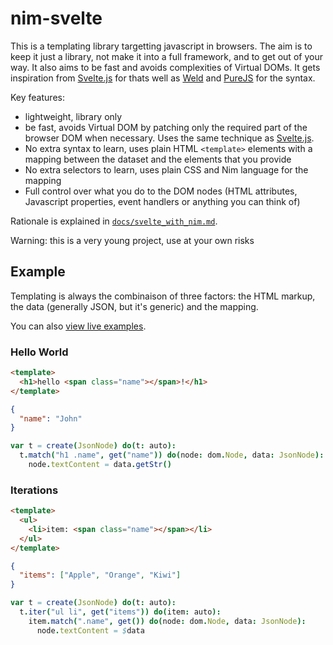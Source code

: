 nim-svelte
==========

This is a templating library targetting javascript in browsers. The aim is to
keep it just a library, not make it into a full framework, and to get out of
your way. It also aims to be fast and avoids complexities of Virtual DOMs. It
gets inspiration from [Svelte.js][sveltejs] for thats well as [Weld][weld] and
[PureJS][purejs] for the syntax.

Key features:

- lightweight, library only
- be fast, avoids Virtual DOM by patching only the required part of the browser
  DOM when necessary. Uses the same technique as [Svelte.js][sveltejs].
- No extra syntax to learn, uses plain HTML `<template>` elements with a mapping
  between the dataset and the elements that you provide
- No extra selectors to learn, uses plain CSS and Nim language for the mapping
- Full control over what you do to the DOM nodes (HTML attributes, Javascript
  properties, event handlers or anything you can think of)

Rationale is explained in [`docs/svelte_with_nim.md`](docs/svelte_with_nim.html).

Warning: this is a very young project, use at your own risks

Example
-------

Templating is always the combinaison of three factors: the HTML markup, the data
(generally JSON, but it's generic) and the mapping.

You can also [view live examples](samples/).

### Hello World

```html
<template>
  <h1>hello <span class="name"></span>!</h1>
</template>
```

```json
{
  "name": "John"
}
```

```nim
var t = create(JsonNode) do(t: auto):
  t.match("h1 .name", get("name")) do(node: dom.Node, data: JsonNode):
    node.textContent = data.getStr()
```

### Iterations

```html
<template>
  <ul>
    <li>item: <span class="name"></span></li>
  </ul>
</template>
```

```json
{
  "items": ["Apple", "Orange", "Kiwi"]
}
```

```nim
var t = create(JsonNode) do(t: auto):
  t.iter("ul li", get("items")) do(item: auto):
    item.match(".name", get()) do(node: dom.Node, data: JsonNode):
      node.textContent = $data
```


[sveltejs]: http://svelte.dev
[weld]: https://github.com/tmpvar/weld
[purejs]: https://pure-js.com/
